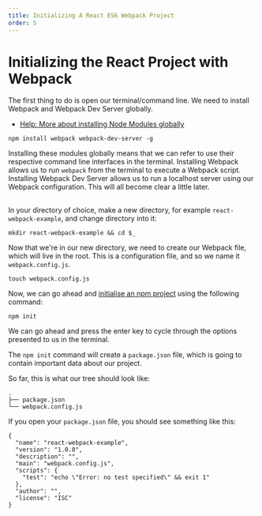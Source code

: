 ```yaml
---
title: Initializing A React ES6 Webpack Project
order: 5
---
```

# Initializing the React Project with Webpack

The first thing to do is open our terminal/command line. We need to install Webpack and Webpack Dev Server globally.

- [Help: More about installing Node Modules globally](https://docs.npmjs.com/getting-started/installing-npm-packages-globally)

```
npm install webpack webpack-dev-server -g
```

Installing these modules globally means that we can refer to use their respective command line interfaces in the terminal. Installing Webpack allows us to run `webpack` from the terminal to execute a Webpack script. Installing Webpack Dev Server allows us to run a localhost server using our Webpack configuration. This will all become clear a little later.

## 

In your directory of choice, make a new directory, for example `react-webpack-example`, and change directory into it:

```
mkdir react-webpack-example && cd $_
```

Now that we're in our new directory, we need to create our Webpack file, which will live in the root. This is a configuration file, and so we name it `webpack.config.js`.

```
touch webpack.config.js
```

Now, we can go ahead and [initialise an npm project](https://docs.npmjs.com/cli/init) using the following command:

```
npm init
```

We can go ahead and press the enter key to cycle through the options presented to us in the terminal.

The `npm init` command will create a `package.json` file, which is going to contain important data about our project.

So far, this is what our tree should look like:
```
.
├── package.json
└── webpack.config.js
```

If you open your `package.json` file, you should see something like this:

```
{
  "name": "react-webpack-example",
  "version": "1.0.0",
  "description": "",
  "main": "webpack.config.js",
  "scripts": {
    "test": "echo \"Error: no test specified\" && exit 1"
  },
  "author": "",
  "license": "ISC"
}
```
